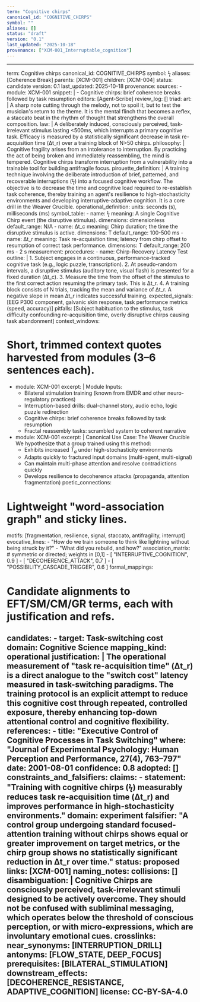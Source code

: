 ```yaml
---
term: "Cognitive chirps"
canonical_id: "COGNITIVE_CHIRPS"
symbol: ""
aliases: []
status: "draft"
version: "0.1"
last_updated: "2025-10-18"
provenance: ["XCM-001_Interruptable_cognition"]
---
```


---
term: Cognitive chirps
canonical_id: COGNITIVE_CHIRPS
symbol: ϟ
aliases: [Coherence Break]
parents: [XCM-001]
children: [XCM-004]
status: candidate
version: 0.1
last_updated: 2025-10-18
provenance:
  sources:
    - module: XCM-001
      snippet: |
        - Cognitive chirps: brief coherence breaks followed by task resumption
  editors: [Agent-Scribe]
  review_log: []
triad:
  art: |
    A sharp note cutting through the melody, not to spoil it, but to test the musician's return to the theme. It is the mental flinch that becomes a reflex, a staccato beat in the rhythm of thought that strengthens the overall composition.
  law: |
    A deliberately induced, consciously perceived, task-irrelevant stimulus lasting <500ms, which interrupts a primary cognitive task. Efficacy is measured by a statistically significant decrease in task re-acquisition time (Δt_r) over a training block of N>50 chirps.
  philosophy: |
    Cognitive fragility arises from an intolerance to interruption. By practicing the act of being broken and immediately reassembling, the mind is tempered. Cognitive chirps transform interruption from a vulnerability into a trainable tool for building antifragile focus.
pirouette_definition: |
  A training technique involving the deliberate introduction of brief, patterned, and recoverable interruptions (ϟ) into a focused cognitive workflow. The objective is to decrease the time and cognitive load required to re-establish task coherence, thereby training an agent's resilience to high-stochasticity environments and developing interruptive-adaptive cognition. It is a core drill in the Weaver Crucible.
operational_definition:
  units: seconds (s), milliseconds (ms)
  symbol_table:
    - name: ϟ
      meaning: A single Cognitive Chirp event (the disruptive stimulus).
      dimensions: dimensionless
      default_range: N/A
    - name: Δt_c
      meaning: Chirp duration; the time the disruptive stimulus is active.
      dimensions: T
      default_range: 100-500 ms
    - name: Δt_r
      meaning: Task re-acquisition time; latency from chirp offset to resumption of correct task performance.
      dimensions: T
      default_range: 200 ms - 2 s
  measurement:
    procedures:
      - name: Chirp-Recovery Latency Test
        outline: |
          1. Subject engages in a continuous, performance-tracked cognitive task (e.g., logic puzzle, transcription).
          2. At pseudo-random intervals, a disruptive stimulus (auditory tone, visual flash) is presented for a fixed duration (Δt_c).
          3. Measure the time from the offset of the stimulus to the first correct action resuming the primary task. This is Δt_r.
          4. A training block consists of N trials, tracking the mean and variance of Δt_r. A negative slope in mean Δt_r indicates successful training.
        expected_signals: [EEG P300 component, galvanic skin response, task performance metrics (speed, accuracy)]
        pitfalls: [Subject habituation to the stimulus, task difficulty confounding re-acquisition time, overly disruptive chirps causing task abandonment]
context_windows:
  # Short, trimmed context quotes harvested from modules (3–6 sentences each).
  - module: XCM-001
    excerpt: |
      Module Inputs:
      - Bilateral stimulation training (known from EMDR and other neuro-regulatory practices)
      - Interruption-based drills: dual-channel story, audio echo, logic puzzle redirection
      - Cognitive chirps: brief coherence breaks followed by task resumption
      - Fractal reassembly tasks: scrambled system to coherent narrative
  - module: XCM-001
    excerpt: |
      Canonical Use Case: The Weaver Crucible
      We hypothesize that a group trained using this method:
      - Exhibits increased $T_a$ under high-stochasticity environments
      - Adapts quickly to fractured input domains (multi-agent, multi-signal)
      - Can maintain multi-phase attention and resolve contradictions quickly
      - Develops resilience to decoherence attacks (propaganda, attention fragmentation)
poetic_connections:
  # Lightweight "word-association graph" and sticky lines.
  motifs: [fragmentation, resilience, signal, staccato, antifragility, interrupt]
  evocative_lines:
    - "How do we train someone to think like lightning without being struck by it?"
    - "What did you rebuild, and how?"
  association_matrix:
    # symmetric or directed; weights in [0,1]
    - [ "INTERRUPTIVE_COGNITION", 0.9 ]
    - [ "DECOHERENCE_ATTACK", 0.7 ]
    - [ "POSSIBILITY_CASCADE_TRIGGER", 0.6 ]
formal_mappings:
  # Candidate alignments to EFT/SM/CM/GR terms, each with justification and refs.
  candidates:
    - target: Task-switching cost
      domain: Cognitive Science
      mapping_kind: operational
      justification: |
        The operational measurement of "task re-acquisition time" (Δt_r) is a direct analogue to the "switch cost" latency measured in task-switching paradigms. The training protocol is an explicit attempt to reduce this cognitive cost through repeated, controlled exposure, thereby enhancing top-down attentional control and cognitive flexibility.
      references:
        - title: "Executive Control of Cognitive Processes in Task Switching"
          where: "Journal of Experimental Psychology: Human Perception and Performance, 27(4), 763–797"
          date: 2001-08-01
      confidence: 0.8
  adopted: []
constraints_and_falsifiers:
  claims:
    - statement: "Training with cognitive chirps (ϟ) measurably reduces task re-acquisition time (Δt_r) and improves performance in high-stochasticity environments."
      domain: experiment
      falsifier: "A control group undergoing standard focused-attention training without chirps shows equal or greater improvement on target metrics, or the chirp group shows no statistically significant reduction in Δt_r over time."
      status: proposed
      links: [XCM-001]
naming_notes:
  collisions: []
  disambiguation: |
    Cognitive Chirps are consciously perceived, task-irrelevant stimuli designed to be actively overcome. They should not be confused with subliminal messaging, which operates below the threshold of conscious perception, or with micro-expressions, which are involuntary emotional cues.
crosslinks:
  near_synonyms: [INTERRUPTION_DRILL]
  antonyms: [FLOW_STATE, DEEP_FOCUS]
  prerequisites: [BILATERAL_STIMULATION]
  downstream_effects: [DECOHERENCE_RESISTANCE, ADAPTIVE_COGNITION]
license: CC-BY-SA-4.0
---